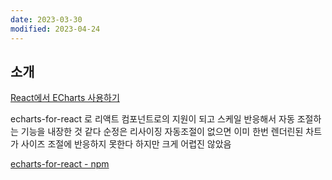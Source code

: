 ```yaml
---
date: 2023-03-30
modified: 2023-04-24
---
```


## 소개

[React에서 ECharts 사용하기](https://velog.io/@chojs28/React%EC%97%90%EC%84%9C-ECharts-%EC%82%AC%EC%9A%A9%ED%95%98%EA%B8%B0)


echarts-for-react 로 리액트 컴포넌트로의 지원이 되고 스케일 반응해서 자동 조절하는 기능을 내장한 것 같다
순정은 리사이징 자동조절이 없으면 이미 한번 렌더린된 차트가 사이즈 조절에 반응하지 못한다
하지만 크게 어렵진 않았음

[echarts-for-react - npm](https://www.npmjs.com/package/echarts-for-react)

